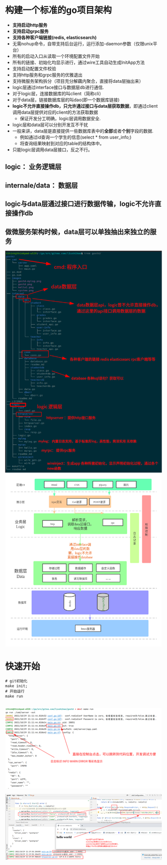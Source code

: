 # 构建一个标准的go项目架构
- **支持启动http服务**
- **支持启动grpc服务**
- **支持各种客户端链接(redis, elasticsearch)**
- 无需nohup命令，自带支持后台运行，运行添加-daemon参数（仅限unix平台）
- 所有的启动入口从读取一个环境配置文件开始
- 所有的链接、初始化均显示进行，通过wire工具自动生成InitApp方法
- 支持启动配置文件校验
- 支持http服务和grpc服务的优雅退出
- 支持微服务架构拆分（项目充分解藕内聚合，直接将data层抽出来）
- logic层通过interface接口与数据层db进行通信.
 - 对于logic层，连接数据库的叫client（简称cli）
 - 对于data层，链接数据库层的叫dao(即一个数据库链接)
- **logic不允许直接操作db，只允许通过接口与data层获取数据**，即通过client调用data层提供对应的client的方法获取数据
    - 保证开发分工明确，logic层调用数据安全.
- logic层和data层可以分别开发互不干扰
- 一般来讲，data层是直接提供一些数据库表中的**全部**或者**个别**字段的数据.
    - 例如通过id查询一个学生的信息(select * from user_info;)
    - 将查询结果映射到对应的table的结构体中。
- 只能logic层调用data层接口，反之不行。


## logic： 业务逻辑层
## internale/data： 数据层
## logic与data层通过接口进行数据传输，logic不允许直接操作db
## 做微服务架构时候，data层可以单独抽出来独立的服务

![avatar](images/tree.png)
![avatar](images/system.png)
# 快速开始
```shell
# git初始化
make init;
# 开始运行
make run


```
![avatar](images/gostd-mylog.png)

![avatar](images/hello1.png)

